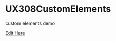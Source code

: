 # UX308CustomElements
custom elements demo

[Edit Here](https://diy-pwa.dev/~/gh/coortoise/UX308CustomElements)
